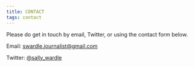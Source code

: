 ```yaml
---
title: CONTACT
tags: contact
---
```

Please do get in touch by email, Twitter, or using the contact form below.

Email: [swardle.journalist@gmail.com](https://mail.google.com/mail/?view=cm&fs=1&to=swardle@gmail.com)

Twitter: [@sally_wardle](https://twitter.com/sally_wardle?lang=en)